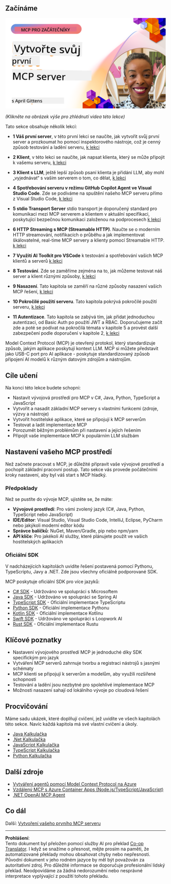 <!--
CO_OP_TRANSLATOR_METADATA:
{
  "original_hash": "f400d87053221363769113c24f117248",
  "translation_date": "2025-10-06T23:53:15+00:00",
  "source_file": "03-GettingStarted/README.md",
  "language_code": "cs"
}
-->
## Začínáme  

[![Vytvořte svůj první MCP server](../../../translated_images/04.0ea920069efd979a0b2dad51e72c1df7ead9c57b3305796068a6cee1f0dd6674.cs.png)](https://youtu.be/sNDZO9N4m9Y)

_(Klikněte na obrázek výše pro zhlédnutí videa této lekce)_

Tato sekce obsahuje několik lekcí:

- **1 Váš první server**, v této první lekci se naučíte, jak vytvořit svůj první server a prozkoumat ho pomocí inspektorového nástroje, což je cenný způsob testování a ladění serveru, [k lekci](01-first-server/README.md)

- **2 Klient**, v této lekci se naučíte, jak napsat klienta, který se může připojit k vašemu serveru, [k lekci](02-client/README.md)

- **3 Klient s LLM**, ještě lepší způsob psaní klienta je přidání LLM, aby mohl „vyjednávat“ s vaším serverem o tom, co dělat, [k lekci](03-llm-client/README.md)

- **4 Spotřebování serveru v režimu GitHub Copilot Agent ve Visual Studio Code**. Zde se podíváme na spuštění našeho MCP serveru přímo z Visual Studio Code, [k lekci](04-vscode/README.md)

- **5 stdio Transport Server** stdio transport je doporučený standard pro komunikaci mezi MCP serverem a klientem v aktuální specifikaci, poskytující bezpečnou komunikaci založenou na podprocesech [k lekci](05-stdio-server/README.md)

- **6 HTTP Streaming s MCP (Streamable HTTP)**. Naučte se o moderním HTTP streamování, notifikacích o průběhu a jak implementovat škálovatelné, real-time MCP servery a klienty pomocí Streamable HTTP. [k lekci](06-http-streaming/README.md)

- **7 Využití AI Toolkit pro VSCode** k testování a spotřebování vašich MCP klientů a serverů [k lekci](07-aitk/README.md)

- **8 Testování**. Zde se zaměříme zejména na to, jak můžeme testovat náš server a klient různými způsoby, [k lekci](08-testing/README.md)

- **9 Nasazení**. Tato kapitola se zaměří na různé způsoby nasazení vašich MCP řešení, [k lekci](09-deployment/README.md)

- **10 Pokročilé použití serveru**. Tato kapitola pokrývá pokročilé použití serveru, [k lekci](./10-advanced/README.md)

- **11 Autentizace**. Tato kapitola se zabývá tím, jak přidat jednoduchou autentizaci, od Basic Auth po použití JWT a RBAC. Doporučujeme začít zde a poté se podívat na pokročilá témata v kapitole 5 a provést další zabezpečení podle doporučení v kapitole 2, [k lekci](./11-simple-auth/README.md)

Model Context Protocol (MCP) je otevřený protokol, který standardizuje způsob, jakým aplikace poskytují kontext LLM. MCP si můžete představit jako USB-C port pro AI aplikace - poskytuje standardizovaný způsob připojení AI modelů k různým datovým zdrojům a nástrojům.

## Cíle učení

Na konci této lekce budete schopni:

- Nastavit vývojová prostředí pro MCP v C#, Java, Python, TypeScript a JavaScript
- Vytvořit a nasadit základní MCP servery s vlastními funkcemi (zdroje, výzvy a nástroje)
- Vytvořit hostitelské aplikace, které se připojují k MCP serverům
- Testovat a ladit implementace MCP
- Porozumět běžným problémům při nastavení a jejich řešením
- Připojit vaše implementace MCP k populárním LLM službám

## Nastavení vašeho MCP prostředí

Než začnete pracovat s MCP, je důležité připravit vaše vývojové prostředí a pochopit základní pracovní postup. Tato sekce vás provede počátečními kroky nastavení, aby byl váš start s MCP hladký.

### Předpoklady

Než se pustíte do vývoje MCP, ujistěte se, že máte:

- **Vývojové prostředí**: Pro vámi zvolený jazyk (C#, Java, Python, TypeScript nebo JavaScript)
- **IDE/Editor**: Visual Studio, Visual Studio Code, IntelliJ, Eclipse, PyCharm nebo jakýkoli moderní editor kódu
- **Správce balíčků**: NuGet, Maven/Gradle, pip nebo npm/yarn
- **API klíče**: Pro jakékoli AI služby, které plánujete použít ve vašich hostitelských aplikacích

### Oficiální SDK

V nadcházejících kapitolách uvidíte řešení postavená pomocí Pythonu, TypeScriptu, Javy a .NET. Zde jsou všechny oficiálně podporované SDK.

MCP poskytuje oficiální SDK pro více jazyků:
- [C# SDK](https://github.com/modelcontextprotocol/csharp-sdk) - Udržováno ve spolupráci s Microsoftem
- [Java SDK](https://github.com/modelcontextprotocol/java-sdk) - Udržováno ve spolupráci se Spring AI
- [TypeScript SDK](https://github.com/modelcontextprotocol/typescript-sdk) - Oficiální implementace TypeScriptu
- [Python SDK](https://github.com/modelcontextprotocol/python-sdk) - Oficiální implementace Pythonu
- [Kotlin SDK](https://github.com/modelcontextprotocol/kotlin-sdk) - Oficiální implementace Kotlinu
- [Swift SDK](https://github.com/modelcontextprotocol/swift-sdk) - Udržováno ve spolupráci s Loopwork AI
- [Rust SDK](https://github.com/modelcontextprotocol/rust-sdk) - Oficiální implementace Rustu

## Klíčové poznatky

- Nastavení vývojového prostředí MCP je jednoduché díky SDK specifickým pro jazyk
- Vytváření MCP serverů zahrnuje tvorbu a registraci nástrojů s jasnými schématy
- MCP klienti se připojují k serverům a modelům, aby využili rozšířené schopnosti
- Testování a ladění jsou nezbytné pro spolehlivé implementace MCP
- Možnosti nasazení sahají od lokálního vývoje po cloudová řešení

## Procvičování

Máme sadu ukázek, které doplňují cvičení, jež uvidíte ve všech kapitolách této sekce. Navíc každá kapitola má své vlastní cvičení a úkoly.

- [Java Kalkulačka](./samples/java/calculator/README.md)
- [.Net Kalkulačka](../../../03-GettingStarted/samples/csharp)
- [JavaScript Kalkulačka](./samples/javascript/README.md)
- [TypeScript Kalkulačka](./samples/typescript/README.md)
- [Python Kalkulačka](../../../03-GettingStarted/samples/python)

## Další zdroje

- [Vytváření agentů pomocí Model Context Protocol na Azure](https://learn.microsoft.com/azure/developer/ai/intro-agents-mcp)
- [Vzdálený MCP s Azure Container Apps (Node.js/TypeScript/JavaScript)](https://learn.microsoft.com/samples/azure-samples/mcp-container-ts/mcp-container-ts/)
- [.NET OpenAI MCP Agent](https://learn.microsoft.com/samples/azure-samples/openai-mcp-agent-dotnet/openai-mcp-agent-dotnet/)

## Co dál

Další: [Vytvoření vašeho prvního MCP serveru](01-first-server/README.md)

---

**Prohlášení**:  
Tento dokument byl přeložen pomocí služby AI pro překlad [Co-op Translator](https://github.com/Azure/co-op-translator). I když se snažíme o přesnost, mějte prosím na paměti, že automatizované překlady mohou obsahovat chyby nebo nepřesnosti. Původní dokument v jeho rodném jazyce by měl být považován za autoritativní zdroj. Pro důležité informace se doporučuje profesionální lidský překlad. Neodpovídáme za žádná nedorozumění nebo nesprávné interpretace vyplývající z použití tohoto překladu.